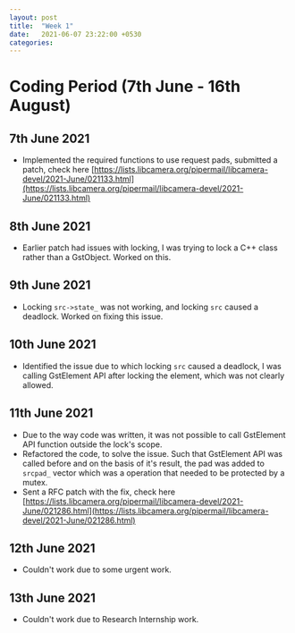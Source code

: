 ```yaml
---
layout: post
title:  "Week 1"
date:   2021-06-07 23:22:00 +0530
categories:
---
```


# Coding Period (7th June - 16th August)

## 7th June 2021
* Implemented the required functions to use request pads, submitted a patch, check here
[https://lists.libcamera.org/pipermail/libcamera-devel/2021-June/021133.html](https://lists.libcamera.org/pipermail/libcamera-devel/2021-June/021133.html)

## 8th June 2021
* Earlier patch had issues with locking, I was trying to lock a C++ class rather than a GstObject. Worked on this.

## 9th June 2021
* Locking `src->state_` was not working, and locking `src` caused a deadlock. Worked on fixing this issue.

## 10th June 2021
* Identified the issue due to which locking `src` caused a deadlock, I was calling GstElement API after locking the element, which was not clearly allowed.

## 11th June 2021
* Due to the way code was written, it was not possible to call GstElement API function outside the lock's scope. 
* Refactored the code, to solve the issue. Such that GstElement API was called before and on the basis of it's result, the pad was added to `srcpad_` vector which was a operation that needed to be protected by a mutex.
* Sent a RFC patch with the fix, check here [https://lists.libcamera.org/pipermail/libcamera-devel/2021-June/021286.html](https://lists.libcamera.org/pipermail/libcamera-devel/2021-June/021286.html)

## 12th June 2021
* Couldn't work due to some urgent work.

## 13th June 2021
* Couldn't work due to Research Internship work.

